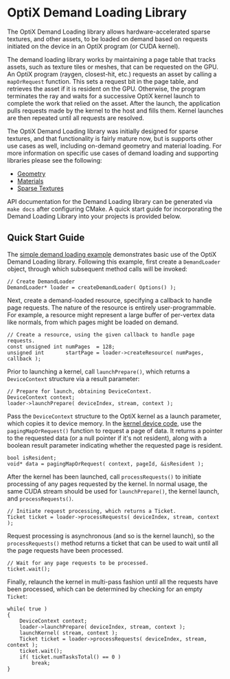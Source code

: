 # OptiX Demand Loading Library

The OptiX Demand Loading library allows hardware-accelerated sparse textures, and other assets, to be loaded on demand based on requests initiated on the device in an OptiX program (or CUDA kernel). 

The demand loading library works by maintaining a page table that tracks assets, such as texture tiles or meshes, that can be requested on the GPU.  An OptiX program (raygen, closest-hit, etc.) requests an asset by calling a `mapOrRequest` function. This sets a request bit in the page table, and retrieves the asset if it is resident on the GPU. Otherwise, the program terminates the ray and waits for a successive OptiX kernel launch to complete the work that relied on the asset.  After the launch, the application pulls requests made by the kernel to the host and fills them.  Kernel launches are then repeated until all requests are resolved.

The OptiX Demand Loading library was initially designed for sparse textures, and that functionality is fairly mature now, but is supports other use cases as well, including on-demand geometry and material loading.  For more information on specific use cases of demand loading and supporting libraries please see the following:

- [Geometry](/DemandLoading/DemandGeometry)
- [Materials](/DemandLoading/DemandMaterial)
- [Sparse Textures](/DemandLoading/DemandLoading)

API documentation for the Demand Loading library can be generated via `make docs` after configuring CMake. A quick start guide for incorporating the Demand Loading Library into your projects is provided below.

## Quick Start Guide

The [simple demand loading example](/examples/DemandLoading/Simple) demonstrates basic use of the OptiX Demand Loading library.  Following this example, first create a `DemandLoader` object, through which subsequent method calls will be invoked:
```
// Create DemandLoader
DemandLoader* loader = createDemandLoader( Options() );
```
Next, create a demand-loaded resource, specifying a callback to handle page requests.  The nature of the resource is entirely user-programmable.  For example, a resource might represent a large buffer of per-vertex data like normals, from which pages might be loaded on demand.
```
// Create a resource, using the given callback to handle page requests.
const unsigned int numPages  = 128;
unsigned int       startPage = loader->createResource( numPages, callback );
```
Prior to launching a kernel, call `launchPrepare()`, which returns a `DeviceContext` structure via a result parameter:
```
// Prepare for launch, obtaining DeviceContext.
DeviceContext context;
loader->launchPrepare( deviceIndex, stream, context );
```
Pass the `DeviceContext` structure to the OptiX kernel as a launch parameter, which copies it to device memory.  In the [kernel device code](/examples/DemandLoading/Simple/PageRequester.cu), use the `pagingMapOrRequest()` function to request a page of data.  It returns a pointer to the requested data (or a null pointer if it's not resident), along with a boolean result parameter indicating whether the requested page is resident.
```
bool isResident;
void* data = pagingMapOrRequest( context, pageId, &isResident );
```
After the kernel has been launched, call `processRequests()` to initiate processing of any pages requested by the kernel.  In normal usage, the same CUDA stream should be used for `launchPrepare()`, the kernel launch, and `processRequests()`.
```
// Initiate request processing, which returns a Ticket.
Ticket ticket = loader->processRequests( deviceIndex, stream, context );
```
Request processing is asynchronous (and so is the kernel launch), so the `processRequests()` method returns a ticket that can be used to wait until all the page requests have been processed.
```
// Wait for any page requests to be processed.
ticket.wait();
```
Finally, relaunch the kernel in multi-pass fashion until all the requests have been processed, which can be determined by checking for an empty `Ticket`:
```
while( true )
{
    DeviceContext context;
    loader->launchPrepare( deviceIndex, stream, context );
    launchKernel( stream, context );
    Ticket ticket = loader->processRequests( deviceIndex, stream, context );
    ticket.wait();
    if( ticket.numTasksTotal() == 0 )
        break;
}
```
